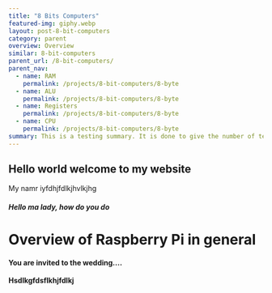 ```yaml
---
title: "8 Bits Computers"
featured-img: giphy.webp
layout: post-8-bit-computers
category: parent
overview: Overview
similar: 8-bit-computers
parent_url: /8-bit-computers/
parent_nav:
  - name: RAM
    permalink: /projects/8-bit-computers/8-byte
  - name: ALU
    permalink: /projects/8-bit-computers/8-byte
  - name: Registers
    permalink: /projects/8-bit-computers/8-byte
  - name: CPU
    permalink: /projects/8-bit-computers/8-byte
summary: This is a testing summary. It is done to give the number of text showing on the cards.
---
```


## Hello world welcome to my website

My namr iyfdhjfdlkjhvlkjhg

##### Hello ma lady, how do you do

# Overview of Raspberry Pi in general

#### You are invited to the wedding....

**Hsdlkgfdsflkhjfdlkj**